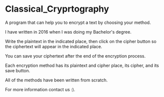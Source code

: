 # Classical_Cryprtography
A program that can help you to encrypt a text by choosing your method. 

I have written in 2016 when I was doing my Bachelor's degree.

Write the plaintext in the indicated place,  then click on the cipher button so the ciphertext will appear in the indicated place.

You can save your ciphertext after the end of the encryption process.

Each encryption method has its plaintext and cipher place, its cipher, and its save button.   

All of the methods have been written from scratch.

 For more information contact us :). 
